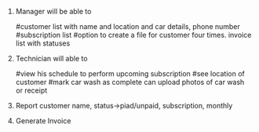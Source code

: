 1. Manager will be able to  

    #customer list with name and location and car details, phone number
    #subscription list
    #option to create a file for customer four times.
    invoice list with statuses 

2. Technician will able to

    #view his schedule to perform upcoming subscription
    #see location of customer
    #mark car wash as complete
    can upload photos of car wash or receipt

3. Report
customer name, status->piad/unpaid, subscription, monthly

4. Generate Invoice